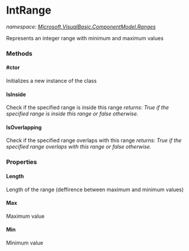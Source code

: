 ﻿
# IntRange
_namespace: [Microsoft.VisualBasic.ComponentModel.Ranges](N-Microsoft.VisualBasic.ComponentModel.Ranges.md)_

Represents an integer range with minimum and maximum values

### Methods

#### #ctor
Initializes a new instance of the class
#### IsInside
Check if the specified range is inside this range
_returns: True if the specified range is inside this range or
 false otherwise._
#### IsOverlapping
Check if the specified range overlaps with this range
_returns: True if the specified range overlaps with this range or
 false otherwise._


### Properties

#### Length
Length of the range (deffirence between maximum and minimum values)
#### Max
Maximum value
#### Min
Minimum value

